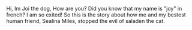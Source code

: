 Hi, Im Joi the dog, How are you? Did you know that my name is "joy" in french? I am so exited! So this is the story about how me and my bestest human friend, Sealina Miles, stopped the evil of saladen the cat.